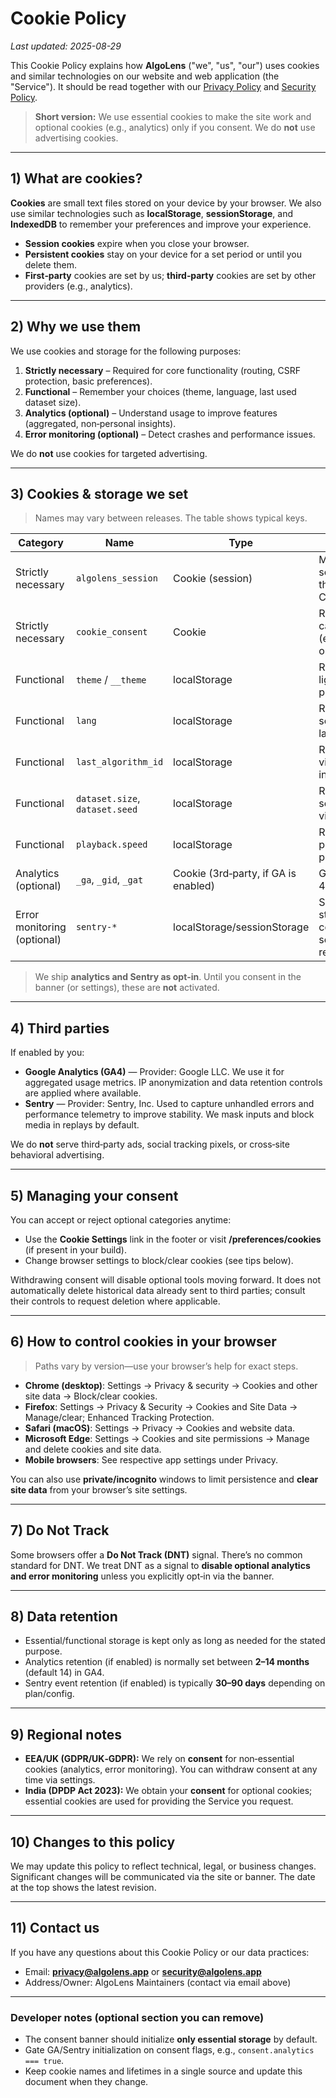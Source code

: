# Cookie Policy

_Last updated: 2025-08-29_

This Cookie Policy explains how **AlgoLens** ("we", "us", "our") uses cookies and similar technologies on our website and web application (the "Service"). It should be read together with our [Privacy Policy](./PRIVACY.md) and [Security Policy](../public/.well-known/security.txt).

> **Short version:** We use essential cookies to make the site work and optional cookies (e.g., analytics) only if you consent. We do **not** use advertising cookies.

---

## 1) What are cookies?

**Cookies** are small text files stored on your device by your browser. We also use similar technologies such as **localStorage**, **sessionStorage**, and **IndexedDB** to remember your preferences and improve your experience.

- **Session cookies** expire when you close your browser.
- **Persistent cookies** stay on your device for a set period or until you delete them.
- **First‑party** cookies are set by us; **third‑party** cookies are set by other providers (e.g., analytics).

---

## 2) Why we use them

We use cookies and storage for the following purposes:

1. **Strictly necessary** – Required for core functionality (routing, CSRF protection, basic preferences).
2. **Functional** – Remember your choices (theme, language, last used dataset size).
3. **Analytics (optional)** – Understand usage to improve features (aggregated, non‑personal insights).
4. **Error monitoring (optional)** – Detect crashes and performance issues.

We do **not** use cookies for targeted advertising.

---

## 3) Cookies & storage we set

> Names may vary between releases. The table shows typical keys.

| Category                    | Name                           | Type                                 | Purpose                                                 | Retention                    |
| --------------------------- | ------------------------------ | ------------------------------------ | ------------------------------------------------------- | ---------------------------- |
| Strictly necessary          | `algolens_session`             | Cookie (session)                     | Maintains session state for the app shell / CSRF        | Session                      |
| Strictly necessary          | `cookie_consent`               | Cookie                               | Records your category choices (e.g., analytics on/off)  | 12 months                    |
| Functional                  | `theme` / `__theme`            | localStorage                         | Remembers light/dark/system preference                  | 24 months                    |
| Functional                  | `lang`                         | localStorage                         | Remembers selected language                             | 24 months                    |
| Functional                  | `last_algorithm_id`            | localStorage                         | Restores last visited algorithm in Visualizer           | 6 months                     |
| Functional                  | `dataset.size`, `dataset.seed` | localStorage                         | Restores dataset settings between visits                | 6 months                     |
| Functional                  | `playback.speed`               | localStorage                         | Remembers preferred playback speed                      | 6 months                     |
| Analytics (optional)        | `_ga`, `_gid`, `_gat`          | Cookie (3rd‑party, if GA is enabled) | Google Analytics 4 usage stats                          | 13 months (per Google)       |
| Error monitoring (optional) | `sentry-*`                     | localStorage/sessionStorage          | Sentry SDK uses storage to correlate sessions & replays | Up to 30 days (configurable) |

> We ship **analytics and Sentry as opt‑in**. Until you consent in the banner (or settings), these are **not** activated.

---

## 4) Third parties

If enabled by you:

- **Google Analytics (GA4)** — Provider: Google LLC. We use it for aggregated usage metrics. IP anonymization and data retention controls are applied where available.
- **Sentry** — Provider: Sentry, Inc. Used to capture unhandled errors and performance telemetry to improve stability. We mask inputs and block media in replays by default.

We do **not** serve third‑party ads, social tracking pixels, or cross‑site behavioral advertising.

---

## 5) Managing your consent

You can accept or reject optional categories anytime:

- Use the **Cookie Settings** link in the footer or visit **/preferences/cookies** (if present in your build).
- Change browser settings to block/clear cookies (see tips below).

Withdrawing consent will disable optional tools moving forward. It does not automatically delete historical data already sent to third parties; consult their controls to request deletion where applicable.

---

## 6) How to control cookies in your browser

> Paths vary by version—use your browser’s help for exact steps.

- **Chrome (desktop)**: Settings → Privacy & security → Cookies and other site data → Block/clear cookies.
- **Firefox**: Settings → Privacy & Security → Cookies and Site Data → Manage/clear; Enhanced Tracking Protection.
- **Safari (macOS)**: Settings → Privacy → Cookies and website data.
- **Microsoft Edge**: Settings → Cookies and site permissions → Manage and delete cookies and site data.
- **Mobile browsers**: See respective app settings under Privacy.

You can also use **private/incognito** windows to limit persistence and **clear site data** from your browser’s site settings.

---

## 7) Do Not Track

Some browsers offer a **Do Not Track (DNT)** signal. There’s no common standard for DNT. We treat DNT as a signal to **disable optional analytics and error monitoring** unless you explicitly opt‑in via the banner.

---

## 8) Data retention

- Essential/functional storage is kept only as long as needed for the stated purpose.
- Analytics retention (if enabled) is normally set between **2–14 months** (default 14) in GA4.
- Sentry event retention (if enabled) is typically **30–90 days** depending on plan/config.

---

## 9) Regional notes

- **EEA/UK (GDPR/UK‑GDPR):** We rely on **consent** for non‑essential cookies (analytics, error monitoring). You can withdraw consent at any time via settings.
- **India (DPDP Act 2023):** We obtain your **consent** for optional cookies; essential cookies are used for providing the Service you request.

---

## 10) Changes to this policy

We may update this policy to reflect technical, legal, or business changes. Significant changes will be communicated via the site or banner. The date at the top shows the latest revision.

---

## 11) Contact us

If you have any questions about this Cookie Policy or our data practices:

- Email: **privacy@algolens.app** or **security@algolens.app**
- Address/Owner: AlgoLens Maintainers (contact via email above)

---

### Developer notes (optional section you can remove)

- The consent banner should initialize **only essential storage** by default.
- Gate GA/Sentry initialization on consent flags, e.g., `consent.analytics === true`.
- Keep cookie names and lifetimes in a single source and update this document when they change.
